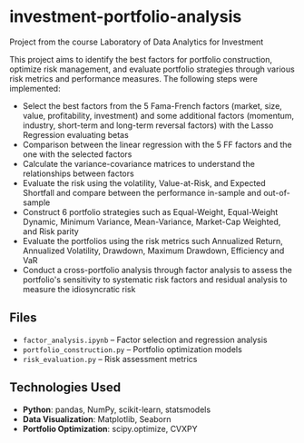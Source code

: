 # investment-portfolio-analysis
Project from the course Laboratory of Data Analytics for Investment

This project aims to identify the best factors for portfolio construction, optimize risk management, and evaluate portfolio strategies through various risk metrics and performance measures. The following steps were implemented:
- Select the best factors from the 5 Fama-French factors (market, size, value, profitability, investment) and some additional factors (momentum, industry, short-term and long-term reversal factors) with the Lasso Regression evaluating betas
- Comparison between the linear regression with the 5 FF factors and the one with the selected factors 
- Calculate the variance-covariance matrices to understand the relationships between factors
- Evaluate the risk using the volatility, Value-at-Risk, and Expected Shortfall and compare between the performance in-sample and out-of-sample
- Construct 6 portfolio strategies such as Equal-Weight, Equal-Weight Dynamic, Minimum Variance, Mean-Variance, Market-Cap Weighted, and Risk parity
- Evaluate the portfolios using the risk metrics such Annualized Return, Annualized Volatility, Drawdown, Maximum Drawdown, Efficiency and VaR
- Conduct a cross-portfolio analysis through factor analysis to assess the portfolio's sensitivity to systematic risk factors and residual analysis to measure the idiosyncratic risk

## Files
- `factor_analysis.ipynb` – Factor selection and regression analysis
- `portfolio_construction.py` – Portfolio optimization models
- `risk_evaluation.py` – Risk assessment metrics

## Technologies Used
- **Python**: pandas, NumPy, scikit-learn, statsmodels
- **Data Visualization**: Matplotlib, Seaborn
- **Portfolio Optimization**: scipy.optimize, CVXPY
